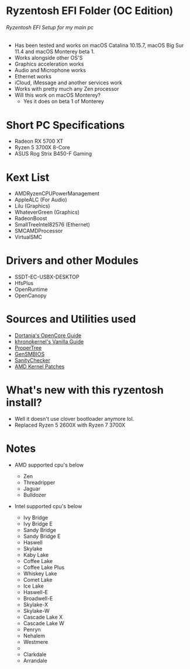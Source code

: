 # Ryzentosh EFI Folder (OC Edition)
###### Ryzentosh EFI Setup for my main pc
- Has been tested and works on macOS Catalina 10.15.7, macOS Big Sur 11.4 and macOS Monterey beta 1.
- Works alongside other OS'S
- Graphics acceleration works
- Audio and Microphone works
- Ethernet works
- iCloud, iMessage and another services work
- Works with pretty much any Zen processor
- Will this work on macOS Monterey?
  - Yes it does on beta 1 of Monterey

# Short PC Specifications
- Radeon RX 5700 XT
- Ryzen 5 3700X 8-Core
- ASUS Rog Strix B450-F Gaming

# Kext List
- AMDRyzenCPUPowerManagement
- AppleALC (For Audio)
- Lilu (Graphics)
- WhateverGreen (Graphics)
- RadeonBoost
- SmallTreeIntel82576 (Ethernet)
- SMCAMDProcessor
- VirtualSMC

# Drivers and other Modules
- SSDT-EC-USBX-DESKTOP
- HfsPlus
- OpenRuntime
- OpenCanopy

# Sources and Utilities used
- [Dortania's OpenCore Guide](https://dortania.github.io/OpenCore-Install-Guide/)
- [khronokernel's Vanilla Guide](https://khronokernel-2.gitbook.io/opencore-vanilla-desktop-guide/)
- [ProperTree](https://github.com/corpnewt/ProperTree)
- [GenSMBIOS](https://github.com/corpnewt/GenSMBIOS)
- [SanityChecker](https://opencore.slowgeek.com/)
- [AMD Kernel Patches](https://github.com/AMD-OSX/AMD_Vanilla/tree/opencore)
# What's new with this ryzentosh install?
- Well it doesn't use clover bootloader anymore lol.
- Replaced Ryzen 5 2600X with Ryzen 7 3700X


# Notes
- AMD supported cpu's below
  - Zen
  - Threadripper
  - Jaguar
  - Bulldozer

- Intel supported cpu's below
  - Ivy Bridge
  - Ivy Bridge E
  - Sandy Bridge
  - Sandy Bridge E
  - Haswell
  - Skylake
  - Kaby Lake
  - Coffee Lake
  - Coffee Lake Plus
  - Whiskey Lake
  - Comet Lake
  - Ice Lake
  - Haswell-E
  - Broadwell-E
  - Skylake-X
  - Skylake-W
  - Cascade Lake X
  - Cascade Lake W
  - Penryn
  - Nehalem
  - Westmere
  - 
  - Clarkdale
  - Arrandale
